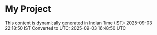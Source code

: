 # My Project

This content is dynamically generated in Indian Time (IST): 2025-09-03 22:18:50 IST
Converted to UTC: 2025-09-03 16:48:50 UTC
